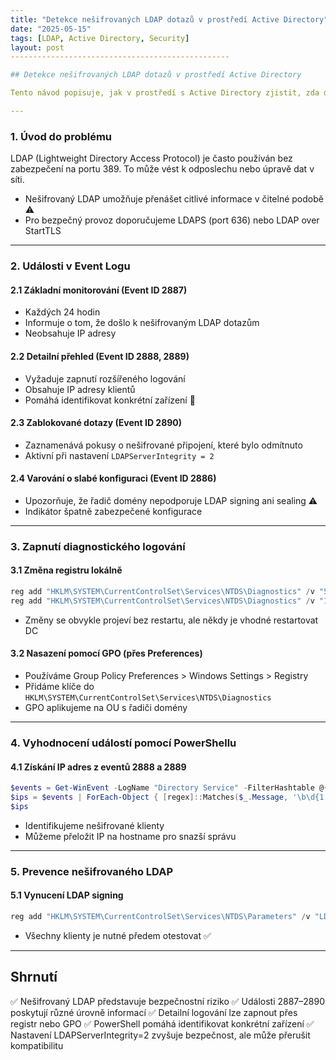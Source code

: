 ```yaml
---
title: "Detekce nešifrovaných LDAP dotazů v prostředí Active Directory"
date: "2025-05-15"
tags: [LDAP, Active Directory, Security]
layout: post
-------------------------------------------------

## Detekce nešifrovaných LDAP dotazů v prostředí Active Directory

Tento návod popisuje, jak v prostředí s Active Directory zjistit, zda dochází k nešifrovaným LDAP dotazům. Cílem je poskytnout přehled metod detekce a postup pro aktivaci logování, které pomáhá vyhodnotit rizika spojená s nezabezpečenou komunikací.

---
```


### 1. Úvod do problému

LDAP (Lightweight Directory Access Protocol) je často používán bez zabezpečení na portu 389. To může vést k odposlechu nebo úpravě dat v síti.

* Nešifrovaný LDAP umožňuje přenášet citlivé informace v čitelné podobě ⚠
* Pro bezpečný provoz doporučujeme LDAPS (port 636) nebo LDAP over StartTLS

---

### 2. Události v Event Logu

#### 2.1 Základní monitorování (Event ID 2887)

* Každých 24 hodin
* Informuje o tom, že došlo k nešifrovaným LDAP dotazům
* Neobsahuje IP adresy

#### 2.2 Detailní přehled (Event ID 2888, 2889)

* Vyžaduje zapnutí rozšířeného logování
* Obsahuje IP adresy klientů
* Pomáhá identifikovat konkrétní zařízení 📌

#### 2.3 Zablokované dotazy (Event ID 2890)

* Zaznamenává pokusy o nešifrované připojení, které bylo odmítnuto
* Aktivní při nastavení `LDAPServerIntegrity = 2`

#### 2.4 Varování o slabé konfiguraci (Event ID 2886)

* Upozorňuje, že řadič domény nepodporuje LDAP signing ani sealing ⚠
* Indikátor špatně zabezpečené konfigurace

---

### 3. Zapnutí diagnostického logování

#### 3.1 Změna registru lokálně

```powershell
reg add "HKLM\SYSTEM\CurrentControlSet\Services\NTDS\Diagnostics" /v "5 LDAP Interface Events" /t REG_DWORD /d 2 /f
reg add "HKLM\SYSTEM\CurrentControlSet\Services\NTDS\Diagnostics" /v "16 LDAP logging" /t REG_DWORD /d 2 /f
```

* Změny se obvykle projeví bez restartu, ale někdy je vhodné restartovat DC

#### 3.2 Nasazení pomocí GPO (přes Preferences)

* Používáme Group Policy Preferences > Windows Settings > Registry
* Přidáme klíče do `HKLM\SYSTEM\CurrentControlSet\Services\NTDS\Diagnostics`
* GPO aplikujeme na OU s řadiči domény

---

### 4. Vyhodnocení událostí pomocí PowerShellu

#### 4.1 Získání IP adres z eventů 2888 a 2889

```powershell
$events = Get-WinEvent -LogName "Directory Service" -FilterHashtable @{ Id = 2888, 2889; StartTime = (Get-Date).AddDays(-1) }
$ips = $events | ForEach-Object { [regex]::Matches($_.Message, '\b\d{1,3}(\.\d{1,3}){3}\b') } | ForEach-Object { $_.Value } | Sort-Object -Unique
$ips
```

* Identifikujeme nešifrované klienty
* Můžeme přeložit IP na hostname pro snazší správu

---

### 5. Prevence nešifrovaného LDAP

#### 5.1 Vynucení LDAP signing

```powershell
reg add "HKLM\SYSTEM\CurrentControlSet\Services\NTDS\Parameters" /v "LDAPServerIntegrity" /t REG_DWORD /d 2 /f
```

* Všechny klienty je nutné předem otestovat ✅

---

## Shrnutí

✅ Nešifrovaný LDAP představuje bezpečnostní riziko
✅ Události 2887–2890 poskytují různé úrovně informací
✅ Detailní logování lze zapnout přes registr nebo GPO
✅ PowerShell pomáhá identifikovat konkrétní zařízení
✅ Nastavení LDAPServerIntegrity=2 zvyšuje bezpečnost, ale může přerušit kompatibilitu
